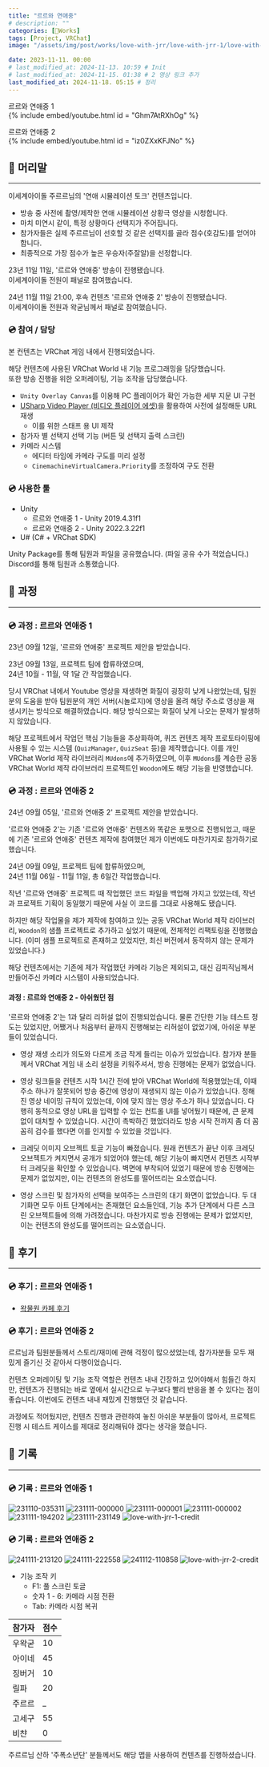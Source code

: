 ```yaml
---
title: "르르와 연애중"
# description: ""
categories: [🍇Works]
tags: [Project, VRChat]
image: "/assets/img/post/works/love-with-jrr/love-with-jrr-1/love-with-jrr-1-banner.png"

date: 2023-11-11. 00:00
# last_modified_at: 2024-11-13. 10:59 # Init
# last_modified_at: 2024-11-15. 01:38 # 2 영상 링크 추가
last_modified_at: 2024-11-18. 05:15 # 정리
---
```


르르와 연애중 1  
{% include embed/youtube.html id = "Ghm7AtRXhOg" %}

르르와 연애중 2  
{% include embed/youtube.html id = "iz0ZXxKFJNo" %}

## 📀 머리말

---
이세계아이돌 주르르님의 '연애 시뮬레이션 토크' 컨텐츠입니다.  

- 방송 중 사전에 촬영/제작한 연애 시뮬레이션 상황극 영상을 시청합니다.
- 마치 미연시 같이, 특정 상황마다 선택지가 주어집니다.
- 참가자들은 실제 주르르님이 선호할 것 같은 선택지를 골라 점수(호감도)를 얻어야 합니다.
- 최종적으로 가장 점수가 높은 우승자(주잘알)을 선정합니다.

23년 11일 11일, '르르와 연애중' 방송이 진행됐습니다.  
이세계아이돌 전원이 패널로 참여했습니다.  

24년 11월 11일 21:00, 후속 컨텐츠 '르르와 연애중 2' 방송이 진행됐습니다.  
이세계아이돌 전원과 왁굳님께서 패널로 참여했습니다.  

### 💿 참여 / 담당

본 컨텐츠는 VRChat 게임 내에서 진행되었습니다.  

해당 컨텐츠에 사용된 VRChat World 내 기능 프로그래밍을 담당했습니다.  
또한 방송 진행을 위한 오퍼레이팅, 기능 조작을 담당했습니다.  

- `Unity Overlay Canvas`를 이용해 PC 플레이어가 확인 가능한 세부 지문 UI 구현
- [USharp Video Player (비디오 플레이어 에셋)](https://github.com/MerlinVR/USharpVideo)을 활용하여 사전에 설정해둔 URL 재생
  - 이를 위한 스태프 용 UI 제작
- 참가자 별 선택지 선택 기능 (버튼 및 선택지 출력 스크린)
- 카메라 시스템
  - 에디터 타임에 카메라 구도를 미리 설정
  - `CinemachineVirtualCamera.Priority`를 조정하여 구도 전환

### 💿 사용한 툴

- Unity
  - 르르와 연애중 1 - Unity 2019.4.31f1
  - 르르와 연애중 2 - Unity 2022.3.22f1
- U# (C# + VRChat SDK)

Unity Package를 통해 팀원과 파일을 공유했습니다. (파일 공유 수가 적었습니다.)  
Discord를 통해 팀원과 소통했습니다.  

## 📀 과정

---

### 💿 과정 : 르르와 연애중 1

23년 09월 12일, '르르와 연애중' 프로젝트 제안을 받았습니다.  

23년 09월 13일, 프로젝트 팀에 합류하였으며,  
24년 10월 - 11월, 약 1달 간 작업했습니다.  

당시 VRChat 내에서 Youtube 영상을 재생하면 화질이 굉장히 낮게 나왔었는데, 팀원 분의 도움을 받아 팀원분의 개인 서버(시놀로지)에 영상을 올려 해당 주소로 영상을 재생시키는 방식으로 해결하였습니다. 해당 방식으로는 화질이 낮게 나오는 문제가 발생하지 않았습니다.  

해당 프로젝트에서 작업던 핵심 기능들을 추상화하여, 퀴즈 컨텐츠 제작 프로토타이핑에 사용될 수 있는 시스템 (`QuizManager`, `QuizSeat` 등)을 제작했습니다. 이를 개인 VRChat World 제작 라이브러리 `MUdons`에 추가하였으며, 이후 `MUdons`를 계승한 공동 VRChat World 제작 라이브러리 프로젝트인 `Woodon`에도 해당 기능을 반영했습니다.  

### 💿 과정 : 르르와 연애중 2

24년 09월 05일, '르르와 연애중 2' 프로젝트 제안을 받았습니다.  

'르르와 연애중 2'는 기존 '르르와 연애중' 컨텐츠와 똑같은 포맷으로 진행되었고, 때문에 기존 '르르와 연애중' 컨텐츠 제작에 참여했던 제가 이번에도 마찬가지로 참가하기로 했습니다.  

24년 09월 09일, 프로젝트 팀에 합류하였으며,  
24년 11월 06일 - 11월 11일, 총 6일간 작업했습니다.  

작년 '르르와 연애중' 프로젝트 때 작업했던 코드 파일을 백업해 가지고 있었는데, 작년과 프로젝트 기획이 동일했기 때문에 사실 이 코드를 그대로 사용해도 됐습니다.  

하지만 해당 작업물을 제가 제작에 참여하고 있는 공동 VRChat World 제작 라이브러리, `Woodon`의 샘플 프로젝트로 추가하고 싶었기 때문에, 전체적인 리팩토링을 진행했습니다. (이미 샘플 프로젝트로 존재하고 있었지만, 최신 버전에서 동작하지 않는 문제가 있었습니다.)  

해당 컨텐츠에서는 기존에 제가 작업했던 카메라 기능은 제외되고, 대신 김피직님께서 만들어주신 카메라 시스템이 사용되었습니다.  

#### 과정 : 르르와 연애중 2 - 아쉬웠던 점

'르르와 연애중 2'는 1과 달리 리허설 없이 진행되었습니다. 물론 간단한 기능 테스트 정도는 있었지만, 어쨌거나 처음부터 끝까지 진행해보는 리허설이 없었기에, 아쉬운 부분들이 있었습니다.  

- 영상 재생 소리가 의도와 다르게 조금 작게 들리는 이슈가 있었습니다. 참가자 분들께서 VRChat 게임 내 소리 설정을 키워주셔서, 방송 진행에는 문제가 없었습니다.

- 영상 링크들을 컨텐츠 시작 1시간 전에 받아 VRChat World에 적용했었는데, 이때 주소 하나가 잘못되어 방송 중간에 영상이 재생되지 않는 이슈가 있었습니다. 정해진 영상 네이밍 규칙이 있었는데, 이에 맞지 않는 영상 주소가 하나 있었습니다. 다행히 동적으로 영상 URL을 입력할 수 있는 컨트롤 UI를 넣어뒀기 때문에, 큰 문제 없이 대처할 수 있었습니다. 시간이 촉박하긴 했었더라도 방송 시작 전까지 좀 더 꼼꼼히 검수를 했다면 이를 인지할 수 있었을 것입니다.

- 크레딧 이미지 오브젝트 토글 기능이 빠졌습니다. 원래 컨텐츠가 끝난 이후 크레딧 오브젝트가 켜지면서 공개가 되었어야 했는데, 해당 기능이 빠지면서 컨텐츠 시작부터 크레딧을 확인할 수 있었습니다. 벽면에 부착되어 있었기 때문에 방송 진행에는 문제가 없었지만, 이는 컨텐츠의 완성도를 떨어뜨리는 요소였습니다.

- 영상 스크린 및 참가자의 선택을 보여주는 스크린의 대기 화면이 없었습니다. 두 대기화면 모두 아트 단계에서는 존재했던 요소들인데, 기능 추가 단계에서 다른 스크린 오브젝트들에 의해 가려졌습니다. 마찬가지로 방송 진행에는 문제가 없었지만, 이는 컨텐츠의 완성도를 떨어뜨리는 요소였습니다.

## 📀 후기

---

### 💿 후기 : 르르와 연애중 1

- [왁물원 카페 후기](https://cafe.naver.com/steamindiegame/13644167)

### 💿 후기 : 르르와 연애중 2

르르님과 팀원분들께서 스토리/재미에 관해 걱정이 많으셨었는데, 참가자분들 모두 재밌게 즐기신 것 같아서 다행이었습니다.  

컨텐츠 오퍼레이팅 및 기능 조작 역할은 컨텐츠 내내 긴장하고 있어야해서 힘들긴 하지만, 컨텐츠가 진행되는 바로 옆에서 실시간으로 누구보다 빨리 반응을 볼 수 있다는 점이 좋습니다. 이번에도 컨텐츠 내내 재밌게 진행했던 것 같습니다.  

과정에도 적어뒀지만, 컨텐츠 진행과 관련하여 놓친 아쉬운 부분들이 많아서, 프로젝트 진행 시 테스트 케이스를 제대로 정리해둬야 겠다는 생각을 했습니다.  

## 📀 기록

---

### 💿 기록 : 르르와 연애중 1

![231110-035311](/assets/img/post/works/love-with-jrr/love-with-jrr-1/231110-035311.png)
![231111-000000](/assets/img/post/works/love-with-jrr/love-with-jrr-1/231111-000000.png)
![231111-000001](/assets/img/post/works/love-with-jrr/love-with-jrr-1/231111-000001.png)
![231111-000002](/assets/img/post/works/love-with-jrr/love-with-jrr-1/231111-000002.jpg)
![231111-194202](/assets/img/post/works/love-with-jrr/love-with-jrr-1/231111-194202.png)
![231111-231149](/assets/img/post/works/love-with-jrr/love-with-jrr-1/231111-231149.png)
![love-with-jrr-1-credit](/assets/img/post/works/love-with-jrr/love-with-jrr-1/love-with-jrr-1-credit.png)

### 💿 기록 : 르르와 연애중 2

![241111-213120](/assets/img/post/works/love-with-jrr/love-with-jrr-2/241111-213120.png)
![241111-222558](/assets/img/post/works/love-with-jrr/love-with-jrr-2/241111-222558.png)
![241112-110858](/assets/img/post/works/love-with-jrr/love-with-jrr-2/241112-110858.png)
![love-with-jrr-2-credit](/assets/img/post/works/love-with-jrr/love-with-jrr-2/love-with-jrr-2-credit.jpg)

- 기능 조작 키
  - F1: 풀 스크린 토글
  - 숫자 1 - 6: 카메라 시점 전환
  - Tab: 카메라 시점 복귀

| 참가자 | 점수 |
| ------ | ---- |
| 우왁굳 | 10   |
| 아이네 | 45   |
| 징버거 | 10   |
| 릴파   | 20   |
| 주르르 | _    |
| 고세구 | 55   |
| 비챤   | 0    |

주르르님 산하 '주폭소년단' 분들께서도 해당 맵을 사용하여 컨텐츠를 진행하셨습니다.  
